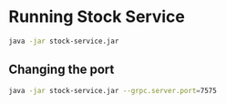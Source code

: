 # Running Stock Service

```bash
java -jar stock-service.jar
```

## Changing the port
```bash
java -jar stock-service.jar --grpc.server.port=7575
```